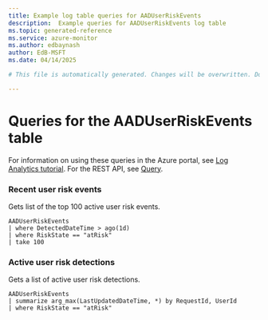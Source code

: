 ```yaml
---
title: Example log table queries for AADUserRiskEvents
description:  Example queries for AADUserRiskEvents log table
ms.topic: generated-reference
ms.service: azure-monitor
ms.author: edbaynash
author: EdB-MSFT
ms.date: 04/14/2025

# This file is automatically generated. Changes will be overwritten. Do not change this file directly. 

---
```


# Queries for the AADUserRiskEvents table

For information on using these queries in the Azure portal, see [Log Analytics tutorial](/azure/azure-monitor/logs/log-analytics-tutorial). For the REST API, see [Query](/azure/azure-monitor/logs/api/overview).


### Recent user risk events  


Gets list of the top 100 active user risk events.  

```query
AADUserRiskEvents
| where DetectedDateTime > ago(1d)
| where RiskState == "atRisk"
| take 100
```



### Active user risk detections  


Gets a list of active user risk detections.  

```query
AADUserRiskEvents
| summarize arg_max(LastUpdatedDateTime, *) by RequestId, UserId
| where RiskState == "atRisk"
```


